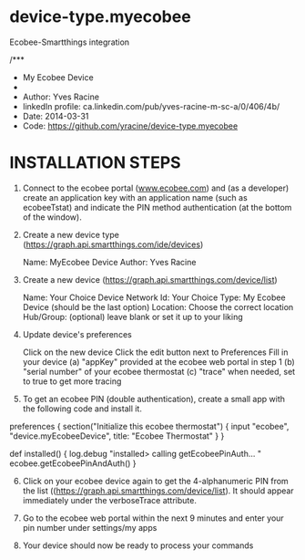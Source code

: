 device-type.myecobee
====================

Ecobee-Smartthings integration

/***
 *  My Ecobee Device
 *
 *  Author: Yves Racine
 *  linkedIn profile: ca.linkedin.com/pub/yves-racine-m-sc-a/0/406/4b/
 *  Date: 2014-03-31
 *  Code: https://github.com/yracine/device-type.myecobee
 
INSTALLATION STEPS
==================
 
1) Connect to the ecobee portal (www.ecobee.com) and (as a developer) create an application key with an application name (such as    ecobeeTstat) and indicate the PIN method authentication (at the bottom of the window).

2) Create a new device type (https://graph.api.smartthings.com/ide/devices)

      Name: MyEcobee Device
      Author: Yves Racine
3) Create a new device (https://graph.api.smartthings.com/device/list)

      Name: Your Choice
      Device Network Id: Your Choice
      Type: My Ecobee Device (should be the last option)
      Location: Choose the correct location
      Hub/Group: (optional) leave blank or set it up to your liking
 
4) Update device's preferences

      Click on the new device 
      Click the edit button next to Preferences
      Fill in your device 
         (a) "appKey" provided at the ecobee web portal in step 1
         (b) "serial number" of your ecobee thermostat
         (c) "trace" when needed, set to true to get more tracing
 
5) To get an ecobee PIN (double authentication), create a small app with the following code and install it.


 
preferences {
   section("Initialize this ecobee thermostat") {
  	  input "ecobee", "device.myEcobeeDevice", title: "Ecobee Thermostat"
   }
}
 
def installed() {
    log.debug "installed> calling getEcobeePinAuth... "
    ecobee.getEcobeePinAndAuth()
}


6) Click on your ecobee device again to get the 4-alphanumeric PIN  from the list ((https://graph.api.smartthings.com/device/list). It should appear immediately under the verboseTrace attribute.


7) Go to the ecobee web portal within the next 9 minutes and enter your pin number under settings/my apps

 
8) Your device should now be ready to process your commands

